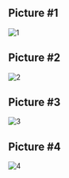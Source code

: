 ## Picture #1

![1](1.jpg)

## Picture #2

![2](2.jpg)

## Picture #3

![3](3.jpg)

## Picture #4

![4](4.jpg)
